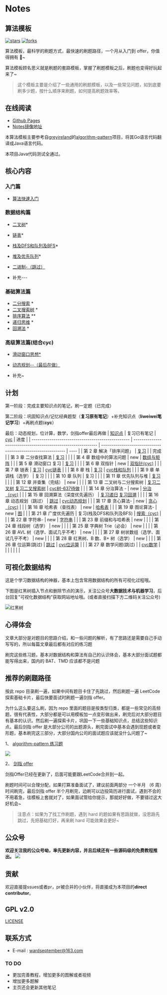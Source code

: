 # Notes
## 算法模板

[![stars](https://badgen.net/github/stars/wardseptember/notes?icon=github&color=4ab8a1)](https://github.com/wardseptember/notes) [![forks](https://badgen.net/github/forks/wardseptember/notes?icon=github&color=4ab8a1)](<https://github.com/wardseptember/notes>)

算法模板，最科学的刷题方式，最快速的刷题路径，一个月从入门到 offer，你值得拥有 🐶~

算法模板顾名思义就是刷题的套路模板，掌握了刷题模板之后，刷题也变得好玩起来了~

> 这个模板主要是介绍了一些通用的刷题模板，以及一些常见问题，如到底要刷多少题，按什么顺序来刷题，如何提高刷题效率等。



## 在线阅读

* [Github Pages](https://wardseptember.github.io/notes/#/)
* [Notes镜像地址](https://wardseptember.gitee.io/mynotes)

本算法模板主要参考自[greyireland](https://github.com/greyireland)的[algorithm-pattern](https://github.com/greyireland/algorithm-pattern)项目，将其Go语言代码翻译成Java语言代码。

本项目Java代码测试全通过。

## 核心内容
### 入门篇

- [算法快速入门](/docs/LeetCode/introduction/quickstart.md)

### 数据结构篇

- [二叉树](/docs/LeetCode/data_structure/binary_tree.md)*
- [链表](/docs/LeetCode/data_structure/linked_list.md)*
- [栈及DFS和队列及BFS](/docs/LeetCode/data_structure/stack_queue.md)\*
- [堆及优先队列](/docs/LeetCode//data_structure/Heap_priority_queue.md)*
- [二进制-（跳过）](/docs/LeetCode/data_structure/binary_op.md)

- 补充---
	
	
	
	
### 基础算法篇

- [二分搜索](/docs/LeetCode/basic_algorithm/binary_search.md) *
- [二叉搜索树](/docs/LeetCode/basic_algorithm/binary_search_tree.md) *
- [排序算法](/docs/LeetCode/basic_algorithm/sort.md) **
- [递归思维](/docs/LeetCode/basic_algorithm/recursion.md) *
- [回溯法](/docs/LeetCode/basic_algorithm/backtrack.md) *

### 高级算法篇(结合cyc)
- [滑动窗口思想*](/docs/LeetCode/advanced_algorithm/slide_window.md)

- [动态规划--（最后在做）](/docs/LeetCode/advanced_algorithm/dp.md)

- 补充~

  




## 计划

第一阶段：完成主要知识点的笔记，刷一定题（已完成）

第二阶段：巩固知识点/记忆经典题型（**复习原有笔记**）+补充知识点（**liweiwei笔记学习**）+再刷点题(**cyc**）

最后：动态规划，位计算，数学，剑指offer最后再做
| [知识点](https://www.yuque.com/liweiwei1419/algo) | 复习已有笔记                                                 | [cyc](https://github.com/CyC2018/CS-Notes/blob/master/notes/Leetcode%20%E9%A2%98%E8%A7%A3%20-%20%E6%95%B0%E5%AD%A6.md) | 进度 |
| ------------------------------------------------- | ------------------------------------------------------------ | ------------------------------------------------------------ | ---- |
| 第 2 章 解决「排序问题」                          | [复习](/docs/LeetCode/basic_algorithm/sort.md)               |                                                              | 完成 |
| 第 3 章 二分查找算法                              | [复习](/docs/LeetCode/basic_algorithm/binary_search.md)      |                                                              |      |
| 第 4 章 数组中的算法问题                          | new                                                          | [数组与矩阵](https://github.com/CyC2018/CS-Notes/blob/master/notes/Leetcode%20%E9%A2%98%E8%A7%A3%20-%20%E6%95%B0%E7%BB%84%E4%B8%8E%E7%9F%A9%E9%98%B5.md) |      |
| 第 5 章 滑动窗口 复习                             | [复习](/docs/LeetCode/advanced_algorithm/slide_window.md)    |                                                              |      |
| 第 6 章 双指针                                    | new                                                          | [双指针(cyc)](https://github.com/CyC2018/CS-Notes/blob/master/notes/Leetcode%20%E9%A2%98%E8%A7%A3%20-%20%E5%8F%8C%E6%8C%87%E9%92%88.md) |      |
| 第 7 章 链表                                      | [复习](/docs/LeetCode/data_structure/linked_list.md)         | [cyc链表](https://github.com/CyC2018/CS-Notes/blob/master/notes/Leetcode%20%E9%A2%98%E8%A7%A3%20-%20%E9%93%BE%E8%A1%A8.md) |      |
| 第 8 章 栈                                        | [复习](/docs/LeetCode/data_structure/stack_queue.md)         | [cyc栈和队列](https://github.com/CyC2018/CS-Notes/blob/master/notes/Leetcode%20%E9%A2%98%E8%A7%A3%20-%20%E6%A0%88%E5%92%8C%E9%98%9F%E5%88%97.md) |      |
| 第 9 章 单调栈（选学）                            | 复习                                                         |                                                              |      |
| 第 10 章 队列                                     | 复习                                                         |                                                              |      |
| 第 11 章 优先队列与堆                             | [复习](/docs/LeetCode//data_structure/Heap_priority_queue.md) |                                                              |      |
| 第 12 章 并查集（完结）                           | new                                                          |                                                              |      |
| 第 13 章 二叉树与二分搜索树                       | [复习二叉树](/docs/LeetCode/data_structure/binary_tree.md) [复习二叉搜索树](/docs/LeetCode/basic_algorithm/binary_search_tree.md) | [cyc树-637待做](https://github.com/CyC2018/CS-Notes/blob/master/notes/Leetcode%20%E9%A2%98%E8%A7%A3%20-%20%E6%A0%91.md) |      |
| 第 14 章 分治算法 -                               | new                                                          | [分治（cyc)](https://github.com/CyC2018/CS-Notes/blob/master/notes/Leetcode%20%E9%A2%98%E8%A7%A3%20-%20%E5%88%86%E6%B2%BB.md) |      |
| 第 15 章 回溯算法（深度优先遍历）                 | [复习递归](/docs/LeetCode/basic_algorithm/recursion.md) [复习回溯](/docs/LeetCode/basic_algorithm/backtrack.md) |                                                              |      |
| 第 16 章 动态规划（跳过）                         | [跳过](/docs/LeetCode/advanced_algorithm/dp.md)              | [cyc动态规划](https://github.com/CyC2018/CS-Notes/blob/master/notes/Leetcode%20%E9%A2%98%E8%A7%A3%20-%20%E5%8A%A8%E6%80%81%E8%A7%84%E5%88%92.md) |      |
| 第 17 章 贪心算法-                                | new                                                          | [贪心（cyc)](https://github.com/CyC2018/CS-Notes/blob/master/notes/Leetcode%20%E9%A2%98%E8%A7%A3%20-%20%E8%B4%AA%E5%BF%83%E6%80%9D%E6%83%B3.md) |      |
| 第 18 章 哈希表（查找表）                         | new                                                          | [哈希表](https://github.com/CyC2018/CS-Notes/blob/master/notes/Leetcode%20%E9%A2%98%E8%A7%A3%20-%20%E5%93%88%E5%B8%8C%E8%A1%A8.md) |      |
| 第 19 章 图论算法-                                | new                                                          | [图](https://github.com/CyC2018/CS-Notes/blob/master/notes/Leetcode%20%E9%A2%98%E8%A7%A3%20-%20%E5%9B%BE.md) |      |
| 第 21 章 广度优先遍历                             | 复习(栈及DFS和队列及BFS)                                     | [搜索（cyc)](https://github.com/CyC2018/CS-Notes/blob/master/notes/Leetcode%20%E9%A2%98%E8%A7%A3%20-%20%E6%90%9C%E7%B4%A2.md) |      |
| 第 22 章 字符串-                                  | new                                                          | [字符串](https://github.com/CyC2018/CS-Notes/blob/master/notes/Leetcode%20%E9%A2%98%E8%A7%A3%20-%20%E5%AD%97%E7%AC%A6%E4%B8%B2.md) |      |
| 第 23 章 前缀和与哈希表                           | new                                                          |                                                              |      |
| 第 24 章 线段树（选学）                           | new                                                          |                                                              |      |
| 第 25 章 字典树 Trie（必会）                      | new                                                          |                                                              |      |
| 第 26 章 AVL 树（选学、面试几乎不考）             | new                                                          |                                                              |      |
| 第 27 章 树状数组（选学、面试几乎不考）           | new                                                          |                                                              |      |
| 第 28 章 红黑树、B 数、B+ 树（选学）              | new                                                          |                                                              |      |
| 第 26 章 位运算(跳过)                             | [跳过](/docs/LeetCode/data_structure/binary_op.md)           | [cyc位运算](https://github.com/CyC2018/CS-Notes/blob/master/notes/Leetcode%20%E9%A2%98%E8%A7%A3%20-%20%E4%BD%8D%E8%BF%90%E7%AE%97.md) |      |
| 第 27 章 数学问题(跳过)                           |                                                              | [cyc数学](https://github.com/CyC2018/CS-Notes/blob/master/notes/Leetcode%20%E9%A2%98%E8%A7%A3%20-%20%E6%95%B0%E5%AD%A6.md) |      |
|                                                   |                                                              |                                                              |      |


## 可视化数据结构
这是个学习数据结构的神器，基本上包含常用数据结构的所有可视化过程哦。

下图是红黑树插入节点和删除节点的演示，关注公众号**大数据技术与机器学习**，后台回复"可视化数据结构"获取网站地址哦。(或者直接扫描下方二维码关注公众号)



![红黑树](https://wardseptember.gitee.io/mynotes/media/red-black-tree.gif)

## 心得体会

文章大部分是对题目的思路介绍，和一些问题的解析，有了思路还是需要自己手动写写的，所以每篇文章最后都有对应的练习题

刷完这些练习题，基本对数据结构和算法有自己的认识体会，基本大部分面试题都能写得出来，国内的 BAT、TMD 应该都不是问题


## 推荐的刷题路径

按此 repo 目录刷一遍，如果中间有题目卡住了先跳过，然后刷题一遍 LeetCode 探索基础卡片，最后快要面试时刷题一遍剑指 offer。

为什么这么要这么刷，因为 repo 里面的题目是按类型归类，都是一些常见的高频题，很有代表性，大部分都是可以用模板加一点变形做出来，刷完后对大部分题目有基本的认识。然后刷一遍探索卡片，巩固一下一些基础知识点，总结这些知识点。最后剑指 offer 是大部分公司的出题源头，刷完面试中基本会遇到现题或者变形题，基本刷完这三部分，大部分国内公司的面试题应该就没什么问题了~

1、 [algorithm-pattern 练习题](https://greyireland.gitbook.io/algorithm-pattern/)

![](http://wardseptember.club/FvaIciijHmUi8L8UH8JFKItzmdKi)


2、 [剑指 offer](https://leetcode-cn.com/problemset/lcof/)

剑指Offer已经在更新了，后面可能要跟LeetCode合并到一起。

刷题时间可以合理分配，如果打算准备面试了，建议前面两部分 一个半月 （6 周）时间刷完，最后剑指 offer 半个月刷完，边刷可以边投简历进行面试，遇到不会的不用着急，往模板上套就对了，如果面试管给你提示，那就好好做，不要错过这大好机会~

> 注意点：如果为了找工作刷题，遇到 hard 的题如果有思路就做，没思路先跳过，先把基础打好，再来刷 hard 可能效果会更好~

## 公众号

**欢迎关注我的公众号呦，率先更新内容，并且后续还有一些源码级的免费教程推出。**
![](http://wardseptember.club/Fsis2Lao1zRA-RpbsTEDA0_z04wb)

## 贡献

欢迎直接提ssues或者pr，pr被合并的小伙伴，将直接成为本项目的**direct contributor**。

## GPL v2.0

[LICENSE](https://github.com/wardseptember/notes/blob/master/LICENSE)

## 联系方式

- E-mail : <wardseptember@163.com>

### TO DO

* 更加完善教程，增加更多的图解或者视频
* 增加更多题解
* 主页还会更新其他笔记